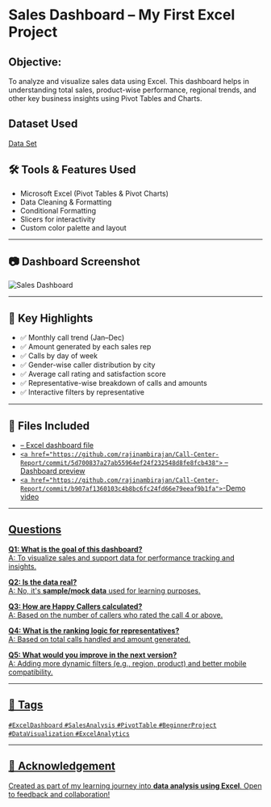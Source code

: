 # Sales Dashboard – My First Excel Project
## Objective:
To analyze and visualize sales data using Excel. This dashboard helps in understanding total sales, product-wise performance, regional trends, and other key business insights using Pivot Tables and Charts.
## Dataset Used
<a href="https://github.com/rajinambirajan/Call-Center-Report/blob/main/07.sample-data-excel-portfolio-project.xlsx">Data Set</a>

## 🛠️ Tools & Features Used

- Microsoft Excel (Pivot Tables & Pivot Charts)
- Data Cleaning & Formatting
- Conditional Formatting
- Slicers for interactivity
- Custom color palette and layout

---

## 📷 Dashboard Screenshot

![Sales Dashboard](https://github.com/rajinambirajan/Call-Center-Report/commit/5d700837a27ab55964ef24f232548d8fe8fcb438)

---

## 📌 Key Highlights

- ✅ Monthly call trend (Jan–Dec)
- ✅ Amount generated by each sales rep
- ✅ Calls by day of week
- ✅ Gender-wise caller distribution by city
- ✅ Average call rating and satisfaction score
- ✅ Representative-wise breakdown of calls and amounts
- ✅ Interactive filters by representative

---
## 📁 Files Included

- <a href="https://github.com/rajinambirajan/Call-Center-Report/blob/main/07.sample-data-excel-portfolio-project.xlsx"> – Excel dashboard file
- `<a href="https://github.com/rajinambirajan/Call-Center-Report/commit/5d700837a27ab55964ef24f232548d8fe8fcb438">` – Dashboard preview
- `<a href="https://github.com/rajinambirajan/Call-Center-Report/commit/b907af1360103c4b8bc6fc24fd66e79eeaf9b1fa">`-Demo video

---

## Questions

**Q1: What is the goal of this dashboard?**  
A: To visualize sales and support data for performance tracking and insights.

**Q2: Is the data real?**  
A: No, it's **sample/mock data** used for learning purposes.

**Q3: How are Happy Callers calculated?**  
A: Based on the number of callers who rated the call 4 or above.

**Q4: What is the ranking logic for representatives?**  
A: Based on total calls handled and amount generated.

**Q5: What would you improve in the next version?**  
A: Adding more dynamic filters (e.g., region, product) and better mobile compatibility.

---

## 📌 Tags

`#ExcelDashboard` `#SalesAnalysis` `#PivotTable` `#BeginnerProject` `#DataVisualization` `#ExcelAnalytics`

---

## 🙌 Acknowledgement

Created as part of my learning journey into **data analysis using Excel**. Open to feedback and collaboration!
